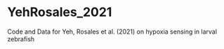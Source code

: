 # YehRosales_2021
Code and Data for Yeh, Rosales et al. (2021) on hypoxia sensing in larval zebrafish
